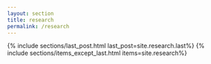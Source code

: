 ```yaml
---
layout: section
title: research
permalink: /research
---
```

{% include sections/last_post.html last_post=site.research.last%}
{% include sections/items_except_last.html items=site.research%}
